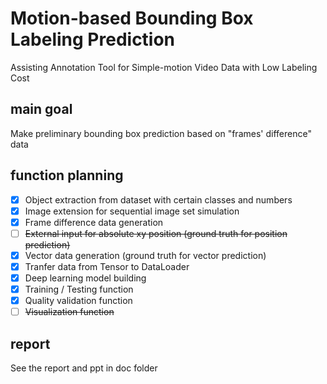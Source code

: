 # Motion-based Bounding Box Labeling Prediction 
Assisting Annotation Tool for Simple-motion Video Data with Low Labeling Cost

## main goal
Make preliminary bounding box prediction based on "frames' difference" data

## function planning
- [x] Object extraction from dataset with certain classes and numbers
- [x] Image extension for sequential image set simulation
- [x] Frame difference data generation
- [ ] ~~External input for absolute xy position (ground truth for position prediction)~~
- [x] Vector data generation (ground truth for vector prediction)
- [x] Tranfer data from Tensor to DataLoader
- [x] Deep learning model building
- [x] Training / Testing function
- [x] Quality validation function
- [ ] ~~Visualization function~~

## report
See the report and ppt in doc folder

